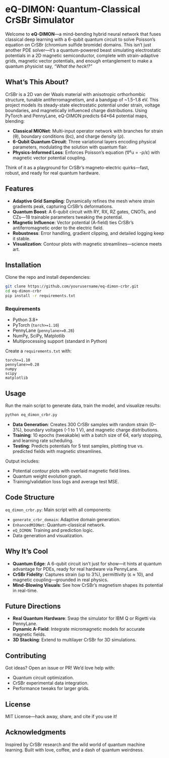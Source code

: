 # eQ-DIMON: Quantum-Classical CrSBr Simulator

Welcome to **eQ-DIMON**—a mind-bending hybrid neural network that fuses classical deep learning with a 6-qubit quantum circuit to solve Poisson’s equation on CrSBr (chromium sulfide bromide) domains. This isn’t just another PDE solver—it’s a quantum-powered beast simulating electrostatic potentials in a 2D magnetic semiconductor, complete with strain-adaptive grids, magnetic vector potentials, and enough entanglement to make a quantum physicist say, *“What the heck!?”*

## What’s This About?

CrSBr is a 2D van der Waals material with anisotropic orthorhombic structure, tunable antiferromagnetism, and a bandgap of ~1.5–1.8 eV. This project models its steady-state electrostatic potential under strain, voltage boundaries, and magnetically influenced charge distributions. Using PyTorch and PennyLane, eQ-DIMON predicts 64×64 potential maps, blending:

- **Classical MIONet**: Multi-input operator network with branches for strain (θ), boundary conditions (bc), and charge density (ρ).
- **6-Qubit Quantum Circuit**: Three variational layers encoding physical parameters, modulating the solution with quantum flair.
- **Physics-Informed Loss**: Enforces Poisson’s equation (∇²u = -ρ/ε) with magnetic vector potential coupling.

Think of it as a playground for CrSBr’s magneto-electric quirks—fast, robust, and ready for real quantum hardware.

## Features

- **Adaptive Grid Sampling**: Dynamically refines the mesh where strain gradients peak, capturing CrSBr’s deformations.
- **Quantum Boost**: A 6-qubit circuit with RY, RX, RZ gates, CNOTs, and CZs—18 trainable parameters tweaking the potential.
- **Magnetic Influence**: Vector potential (A-field) ties CrSBr’s antiferromagnetic order to the electric field.
- **Robustness**: Error handling, gradient clipping, and detailed logging keep it stable.
- **Visualization**: Contour plots with magnetic streamlines—science meets art.

## Installation

Clone the repo and install dependencies:

```bash
git clone https://github.com/yourusername/eq-dimon-crbr.git
cd eq-dimon-crbr
pip install -r requirements.txt
```

### Requirements

- Python 3.8+
- PyTorch (`torch>=1.10`)
- PennyLane (`pennylane>=0.28`)
- NumPy, SciPy, Matplotlib
- Multiprocessing support (standard in Python)

Create a `requirements.txt` with:

```
torch>=1.10
pennylane>=0.28
numpy
scipy
matplotlib
```

## Usage

Run the main script to generate data, train the model, and visualize results:

```bash
python eq_dimon_crbr.py
```

- **Data Generation**: Creates 300 CrSBr samples with random strain (0–3%), boundary voltages (-1 to 1 V), and magnetic charge distributions.
- **Training**: 10 epochs (tweakable) with a batch size of 64, early stopping, and learning rate scheduling.
- **Testing**: Predicts potentials for 5 test samples, plotting true vs. predicted fields with magnetic streamlines.

Output includes:

- Potential contour plots with overlaid magnetic field lines.
- Quantum weight evolution graph.
- Training/validation loss logs and average test MSE.

## Code Structure

`eq_dimon_crbr.py`: Main script with all components:

- `generate_crbr_domain`: Adaptive domain generation.
- `EnhancedMIONet`: Quantum-classical network.
- `eQ_DIMON`: Training and prediction logic.
- Data generation and visualization.

## Why It’s Cool

- **Quantum Edge**: A 6-qubit circuit isn’t just for show—it hints at quantum advantage for PDEs, ready for real hardware via PennyLane.
- **CrSBr Fidelity**: Captures strain (up to 3%), permittivity (ε ≈ 10), and magnetic coupling—grounded in real physics.
- **Mind-Blowing Visuals**: See how CrSBr’s magnetism shapes its potential in real-time.

## Future Directions

- **Real Quantum Hardware**: Swap the simulator for IBM Q or Rigetti via PennyLane.
- **Dynamic A-Field**: Integrate micromagnetic models for accurate magnetic fields.
- **3D Stacking**: Extend to multilayer CrSBr for 3D simulations.

## Contributing

Got ideas? Open an issue or PR! We’d love help with:

- Quantum circuit optimization.
- CrSBr experimental data integration.
- Performance tweaks for larger grids.

## License

MIT License—hack away, share, and cite if you use it!

## Acknowledgments

Inspired by CrSBr research and the wild world of quantum machine learning. Built with love, coffee, and a dash of quantum weirdness.
